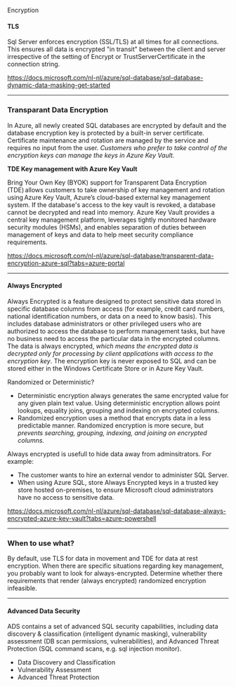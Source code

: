 Encryption

#### TLS
Sql Server enforces encryption (SSL/TLS) at all times for all connections. This ensures all data is encrypted "in transit" between the client and server irrespective of the setting of Encrypt or TrustServerCertificate in the connection string.

https://docs.microsoft.com/nl-nl/azure/sql-database/sql-database-dynamic-data-masking-get-started

***
### Transparant Data Encryption
In Azure, all newly created SQL databases are encrypted by default and the database encryption key is protected by a built-in server certificate. Certificate maintenance and rotation are managed by the service and requires no input from the user. *Customers who prefer to take control of the encryption keys can manage the keys in Azure Key Vault.* 

**TDE Key management with Azure Key Vault**

Bring Your Own Key (BYOK) support for Transparent Data Encryption (TDE) allows customers to take ownership of key management and rotation using Azure Key Vault, Azure’s cloud-based external key management system. If the database's access to the key vault is revoked, a database cannot be decrypted and read into memory. Azure Key Vault provides a central key management platform, leverages tightly monitored hardware security modules (HSMs), and enables separation of duties between management of keys and data to help meet security compliance requirements.

https://docs.microsoft.com/nl-nl/azure/sql-database/transparent-data-encryption-azure-sql?tabs=azure-portal

***
#### Always Encrypted
Always Encrypted is a feature designed to protect sensitive data stored in specific database columns from access (for example, credit card numbers, national identification numbers, or data on a need to know basis). This includes database administrators or other privileged users who are authorized to access the database to perform management tasks, but have no business need to access the particular data in the encrypted columns. The data is always encrypted, *which means the encrypted data is decrypted only for processing by client applications with access to the encryption key*. The encryption key is never exposed to SQL and can be stored either in the Windows Certificate Store or in Azure Key Vault.

Randomized or Deterministic?
- Deterministic encryption always generates the same encrypted value for any given plain text value. Using deterministic encryption allows point lookups, equality joins, grouping and indexing on encrypted columns. 
- Randomized encryption uses a method that encrypts data in a less predictable manner. Randomized encryption is more secure, but *prevents searching, grouping, indexing, and joining on encrypted columns.*

Always encrypted is usefull to hide data away from adminsitrators. For example:
- The customer wants to hire an external vendor to administer SQL Server. 
- When using Azure SQL, store Always Encrypted keys in a trusted key store hosted on-premises, to ensure Microsoft cloud administrators have no access to sensitive data.

https://docs.microsoft.com/nl-nl/azure/sql-database/sql-database-always-encrypted-azure-key-vault?tabs=azure-powershell

***
### When to use what?
By default, use TLS for data in movement and TDE for data at rest encryption. When there are specific situations regarding key management, you probably want to look for always-encrypted. Determine whether there requirements that render (always encrypted) randomized encryption infeasible. 

***
#### Advanced Data Security
ADS contains a set of advanced SQL security capabilities, including data discovery & classification (intelligent dynamic masking), vulnerability assessment (DB scan permissions, vulnerabilities), and Advanced Threat Protection (SQL command scans, e.g. sql injection monitor).

- Data Discovery and Classification
- Vulnerability Assessment
- Advanced Threat Protection
